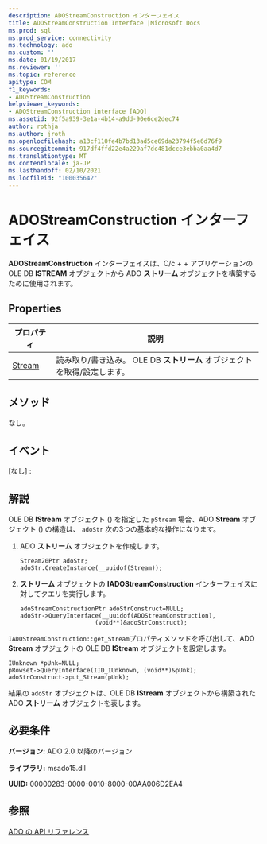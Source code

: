 ```yaml
---
description: ADOStreamConstruction インターフェイス
title: ADOStreamConstruction Interface |Microsoft Docs
ms.prod: sql
ms.prod_service: connectivity
ms.technology: ado
ms.custom: ''
ms.date: 01/19/2017
ms.reviewer: ''
ms.topic: reference
apitype: COM
f1_keywords:
- ADOStreamConstruction
helpviewer_keywords:
- ADOStreamConstruction interface [ADO]
ms.assetid: 92f5a939-3e1a-4b14-a9dd-90e6ce2dec74
author: rothja
ms.author: jroth
ms.openlocfilehash: a13cf110fe4b7bd13ad5ce69da23794f5e6d76f9
ms.sourcegitcommit: 917df4ffd22e4a229af7dc481dcce3ebba0aa4d7
ms.translationtype: MT
ms.contentlocale: ja-JP
ms.lasthandoff: 02/10/2021
ms.locfileid: "100035642"
---
```

# <a name="adostreamconstruction-interface"></a>ADOStreamConstruction インターフェイス
**ADOStreamConstruction** インターフェイスは、C/c + + アプリケーションの OLE DB **ISTREAM** オブジェクトから ADO **ストリーム** オブジェクトを構築するために使用されます。  
  
## <a name="properties"></a>Properties  
  
|プロパティ|説明|  
|-|-|  
|[Stream](./stream-property.md)|読み取り/書き込み。 OLE DB **ストリーム** オブジェクトを取得/設定します。|  
  
## <a name="methods"></a>メソッド  
 なし。  
  
## <a name="events"></a>イベント  
 [なし] :  
  
## <a name="remarks"></a>解説  
 OLE DB **IStream** オブジェクト () を指定した `pStream` 場合、ADO **Stream** オブジェクト () の構造は、 `adoStr` 次の3つの基本的な操作になります。  
  
1.  ADO **ストリーム** オブジェクトを作成します。  
  
    ```  
    Stream20Ptr adoStr;  
    adoStr.CreateInstance(__uuidof(Stream));  
    ```  
  
2.  **ストリーム** オブジェクトの **IADOStreamConstruction** インターフェイスに対してクエリを実行します。  
  
    ```  
    adoStreamConstructionPtr adoStrConstruct=NULL;  
    adoStr->QueryInterface(__uuidof(ADOStreamConstruction),  
                         (void**)&adoStrConstruct);  
    ```  
  
 `IADOStreamConstruction::get_Stream`プロパティメソッドを呼び出して、ADO **Stream** オブジェクトの OLE DB **IStream** オブジェクトを設定します。  
  
```  
IUnknown *pUnk=NULL;  
pRowset->QueryInterface(IID_IUnknown, (void**)&pUnk);  
adoStrConstruct->put_Stream(pUnk);  
```  
  
 結果の `adoStr` オブジェクトは、OLE DB **IStream** オブジェクトから構築された ADO **ストリーム** オブジェクトを表します。  
  
## <a name="requirements"></a>必要条件  
 **バージョン:** ADO 2.0 以降のバージョン  
  
 **ライブラリ:** msado15.dll  
  
 **UUID:** 00000283-0000-0010-8000-00AA006D2EA4  
  
## <a name="see-also"></a>参照  
 [ADO の API リファレンス](./ado-api-reference.md)